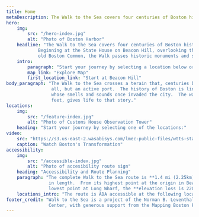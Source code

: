 ```yaml
---
title: Home
metaDescription: The Walk to the Sea covers four centuries of Boston history. Beginning at the State House on Beacon Hill, overlooking the old Boston Common, the Walk passes historic monuments and skyscrapers.
hero:
    img:
        src: "/hero-index.jpg"
        alt: "Photo of Boston Harbor"
    headline: "The Walk to the Sea covers four centuries of Boston history.
            Beginning at the State House on Beacon Hill, overlooking the
            old Boston Common, the Walk passes historic monuments and skyscrapers."
    intro:
        paragraph: "Start your journey by selecting a location below or using the map button:"
        map_link: "Explore Map"
        first_location_link: "Start at Beacon Hill"
body_paragraph: "The Walk to the Sea crosses a terain that, centuries before, was not land at
                 all, but an active port.  The history of Boston is linked to the sea,
                 whose smells and sounds once invaded the city.  The walk from Beacon Hill to Long Wharf, which stretches for a mile and descends a hundred
                 feet, gives life to that story."
locations:
    img:
        src: "/feature-index.jpg"
        alt: "Photo of Customs House Observation Tower"
    heading: "Start your journey by selecting one of the locations:"
video:
    src: "https://s3.us-east-2.wasabisys.com/lmec-public-files/wtts-static-assets/intro-video.mp4"
    caption: "Watch Boston's Transformation"
accessibility:
    img:
        src: "/accessible-index.jpg"
        alt: "Photo of accesibility route sign"
    heading: "Accessibility and Route Planning"
    paragraph: "The complete Walk to the Sea route is **1.4 mi (2.25km)**
                in length.  From its highest point at the origin in Beacon Hill to the
                lowest point at Long Wharf, the **elevation loss is 220ft (67 m)**."
    locations_intro: "The route is ADA accessible at the following locations:"
footer_credit: "Walk to the Sea is a project of the Norman B. Leventhal Map and Education
                Center, with generous support from the Mapping Boston Foundation."
---
```

